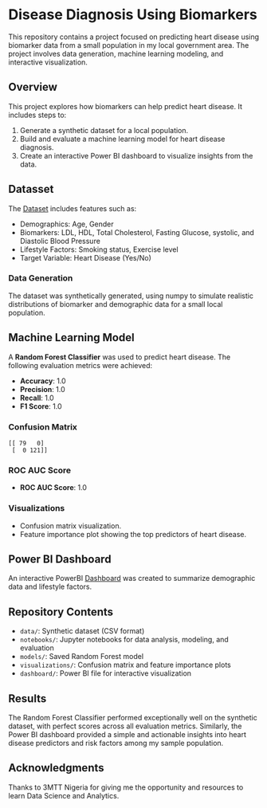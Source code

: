 # Disease Diagnosis Using Biomarkers

This repository contains a project focused on predicting heart disease using biomarker data from a small population in my local government area. The project involves data generation, machine learning modeling, and interactive visualization.

## Overview
This project explores how biomarkers can help predict heart disease. It includes steps to:
1. Generate a synthetic dataset for a local population.
2. Build and evaluate a machine learning model for heart disease diagnosis.
3. Create an interactive Power BI dashboard to visualize insights from the data.

## Datasset
The <a href = "https://github.com/Etini2000/Heart_diesease_project/blob/main/Heart_disease_MLproject.csv">Dataset</a> includes features such as:
- Demographics: Age, Gender
- Biomarkers: LDL, HDL, Total Cholesterol, Fasting Glucose, systolic, and Diastolic Blood Pressure
- Lifestyle Factors: Smoking status, Exercise level
- Target Variable: Heart Disease (Yes/No)

### Data Generation
The dataset was synthetically generated, using numpy to simulate realistic distributions of biomarker and demographic data for a small local population.

## Machine Learning Model

A **Random Forest Classifier** was used to predict heart disease. The following evaluation metrics were achieved:

- **Accuracy**: 1.0
- **Precision**: 1.0
- **Recall**: 1.0
- **F1 Score**: 1.0

### Confusion Matrix
```
[[ 79   0]
 [  0 121]]
```

### ROC AUC Score
- **ROC AUC Score**: 1.0

### Visualizations
- Confusion matrix visualization.
- Feature importance plot showing the top predictors of heart disease.

## Power BI Dashboard
An interactive PowerBI <a href = "https://github.com/Etini2000/Heart_diesease_project/blob/main/Heart%20Disease%20Project%20Summary.pbix">Dashboard</a> was created to summarize demographic data and lifestyle factors.


## Repository Contents
- `data/`: Synthetic dataset (CSV format)
- `notebooks/`: Jupyter notebooks for data analysis, modeling, and evaluation
- `models/`: Saved Random Forest model
- `visualizations/`: Confusion matrix and feature importance plots
- `dashboard/`: Power BI file for interactive visualization

## Results
The Random Forest Classifier performed exceptionally well on the synthetic dataset, with perfect scores across all evaluation metrics. Similarly, the Power BI dashboard provided a simple and actionable insights into heart disease predictors and risk factors among my sample population.


## Acknowledgments
Thanks to 3MTT Nigeria for giving me the opportunity and resources to learn Data Science and Analytics. 
